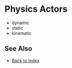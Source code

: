 # Physics Actors

<!-- PAGE IS TODO -->

* dynamic
* static
* kinematic

## See Also

* [Back to Index](../index.md)
